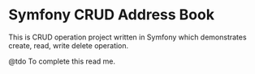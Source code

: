 # Symfony CRUD Address Book

This is CRUD operation project written in Symfony which demonstrates create, read, write delete operation.

@tdo
To complete this read me.
